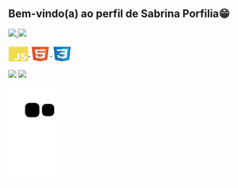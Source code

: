 ## Bem-vindo(a) ao perfil de Sabrina Porfilia😁

 <div>
   <a href="https://github.com/Sabrinaporfilia">
   <img height="180em" src="https://github-readme-stats.vercel.app/api?username=Sabrinaporfilia&show_icons=true&theme=tokyonight&    include_all_commits=true&count_private=true"/>
   <img height="180em" src="https://github-readme-stats.vercel.app/api/top-langs/?username=Sabrinaporfilia&layout=compact&   langs_count=6&theme=tokyonight"/>
 

</div>
<div style="display: inline_block"><br>
  <img align="center" alt="Js" height="30" width="40" src="https://raw.githubusercontent.com/devicons/devicon/master/icons/javascript/javascript-plain.svg">
  <img align="center" alt="HTML" height="30" width="40" src="https://raw.githubusercontent.com/devicons/devicon/master/icons/html5/html5-original.svg">
  <img align="center" alt="CSS" height="30" width="40" src="https://raw.githubusercontent.com/devicons/devicon/master/icons/css3/css3-original.svg">
</div>
 
 <br>
 
<div> 
  <a href = "mailto:sabrinaprogram99@gmail.com"><img src="https://img.shields.io/badge/-Gmail-%23333?style=for-the-badge&logo=gmail&logoColor=white" target="_blank"></a>
  <a href="https://www.linkedin.com/in/sabrinaporfilia" target="_blank"><img src="https://img.shields.io/badge/-LinkedIn-%230077B5?style=for-the-badge&logo=linkedin&logoColor=white" target="_blank"></a> 
 
  ![Snake animation](https://github.com/sabrinaporfilia/sabrinaporfilia/blob/output/github-contribution-grid-snake.svg)

</div>
